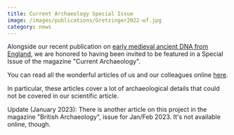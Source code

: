 ```yaml
---
title: Current Archaeology Special Issue
image: /images/publications/Gretzinger2022-wf.jpg
category: news
---
```


Alongside our recent publication on [early medieval ancient DNA from England](https://www.nature.com/articles/s41586-022-05247-2), we are honored to having been invited to be featured in a Special Issue of the magazine "Current Archaeology".

<!--more-->

You can read all the wonderful articles of us and our colleagues online [here](https://the-past.com/magazines/current-archaeology-392/).

In particular, these articles cover a lot of archaeological details that could not be covered in our scientific article.

Update (January 2023): There is another article on this project in the magazine "British Archaeology", issue for Jan/Feb 2023. It's not available online, though.